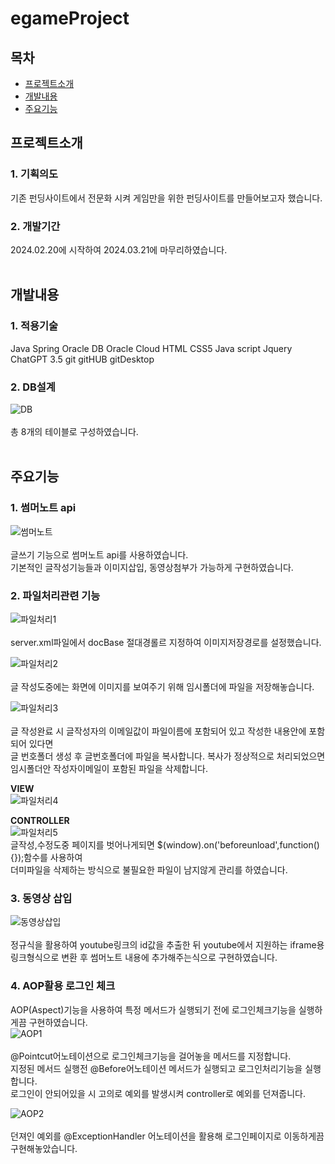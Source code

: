 # egameProject

## 목차

- [프로젝트소개](#프로젝트소개)
- [개발내용](#개발내용)
- [주요기능](#주요기능)

## 프로젝트소개

### 1. 기획의도
기존 펀딩사이트에서 전문화 시켜 게임만을 위한 펀딩사이트를 만들어보고자 했습니다.

### 2. 개발기간
2024.02.20에 시작하여 2024.03.21에 마무리하였습니다.</br></br>


## 개발내용

### 1. 적용기술
Java Spring Oracle DB  Oracle Cloud
HTML CSS5 Java script Jquery 
ChatGPT 3.5 git gitHUB gitDesktop </br>

### 2. DB설계
![DB](https://i.esdrop.com/d/f/D6JOYU5GMF/PRnvynQtDN.png)</br></br>
총 8개의 테이블로 구성하였습니다.</br></br>

## 주요기능

### 1. 썸머노트 api
![썸머노트](https://i.esdrop.com/d/f/D6JOYU5GMF/8HReurLHGY.png)</br></br>
글쓰기 기능으로 썸머노트 api를 사용하였습니다.</br>
기본적인 글작성기능들과 이미지삽입, 동영상첨부가 가능하게 구현하였습니다.

### 2. 파일처리관련 기능
![파일처리1](https://i.esdrop.com/d/f/D6JOYU5GMF/ipvI9TxOhF.png)</br></br>
server.xml파일에서 docBase 절대경롤르 지정하여 이미지저장경로를 설정했습니다.</br>

![파일처리2](https://i.esdrop.com/d/f/D6JOYU5GMF/xOEfaCv8Ua.png)</br></br>
글 작성도중에는 화면에 이미지를 보여주기 위해 임시폴더에 파일을 저장해놓습니다.</br>

![파일처리3](https://i.esdrop.com/d/f/D6JOYU5GMF/DnhOI5qjMq.png)</br></br>
글 작성완료 시 글작성자의 이메일값이 파일이름에 포함되어 있고 작성한 내용안에 포함되어 있다면 </br>
글 번호폴더 생성 후 글번호폴더에 파일을 복사합니다. 복사가 정상적으로 처리되었으면 임시폴더안 작성자이메일이 포함된 파일을 삭제합니다.</br>

<b>VIEW</b></br>
![파일처리4](https://i.esdrop.com/d/f/D6JOYU5GMF/k3Y5RUtXe9.png)</br>

<b>CONTROLLER</b></br>
![파일처리5](https://i.esdrop.com/d/f/D6JOYU5GMF/zWyo0D9vB3.png)</br>
글작성,수정도중 페이지를 벗어나게되면 $(window).on('beforeunload',function(){});함수를 사용하여 </br>
더미파일을 삭제하는 방식으로 불필요한 파일이 남지않게 관리를 하였습니다.


### 3. 동영상 삽입
![동영상삽입](https://i.esdrop.com/d/f/D6JOYU5GMF/2ck8bdT9U1.png)</br></br>
정규식을 활용하여 youtube링크의 id값을 추출한 뒤 youtube에서 지원하는 iframe용 링크형식으로 변환 후 썸머노트 내용에 추가해주는식으로 구현하였습니다.</br>

### 4. AOP활용 로그인 체크
AOP(Aspect)기능을 사용하여 특정 메서드가 실행되기 전에 로그인체크기능을 실행하게끔 구현하였습니다.</br>
![AOP1](https://i.esdrop.com/d/f/D6JOYU5GMF/aB7BwxdJFO.png)</br></br>
@Pointcut어노테이션으로 로그인체크기능을 걸어놓을 메서드를 지정합니다.</br>
지정된 메서드 실행전 @Before어노테이션 메서드가 실행되고 로그인처리기능을 실행합니다.</br>
로그인이 안되어있을 시 고의로 예외를 발생시켜 controller로 예외를 던져줍니다.</br>

![AOP2](https://i.esdrop.com/d/f/D6JOYU5GMF/oEBRYr3arC.png)</br></br>
던져인 예외를 @ExceptionHandler 어노테이션을 활용해 로그인페이지로 이동하게끔 구현해놓았습니다.

